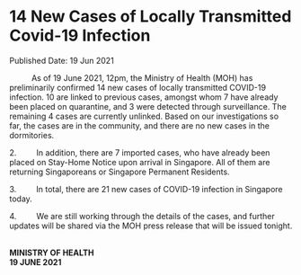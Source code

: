 <html>
    <meta http-equiv="Content-Type" content="text/html; charset=utf-8"/>
    <meta charset="utf-8"/>
    <title>14 New Cases of Locally Transmitted Covid-19 Infection</title>
    <body><h1>14 New Cases of Locally Transmitted Covid-19 Infection</h1>
    <p>Published Date: 19 Jun 2021</p> <p>&nbsp; &nbsp; &nbsp; &nbsp; &nbsp; As of 19 June 2021, 12pm, the Ministry of Health (MOH) has preliminarily confirmed 14 new cases of locally transmitted COVID-19 infection. 10 are linked to previous cases, amongst whom 7 have already been placed on quarantine, and 3 were detected through surveillance. The remaining 4 cases are currently unlinked. Based on our investigations so far, the cases are in the community, and there are no new cases in the dormitories.</p><p>2.&nbsp;&nbsp;&nbsp;&nbsp;&nbsp;&nbsp;&nbsp;&nbsp; In addition, there are 7 imported cases, who have already been placed on Stay-Home Notice upon arrival in Singapore. All of them are returning Singaporeans or Singapore Permanent Residents.<br></p><p>3.&nbsp;&nbsp;&nbsp;&nbsp;&nbsp;&nbsp;&nbsp;&nbsp; In total, there are 21 new cases of COVID-19 infection in Singapore today.<br></p><p>4.&nbsp;&nbsp;&nbsp;&nbsp;&nbsp;&nbsp;&nbsp;&nbsp; We are still working through the details of the cases, and further updates will be shared via the MOH press release that will be issued tonight.<br></p><p><br><strong>MINISTRY OF HEALTH<br>19 JUNE 2021</strong></p><p style="padding: 0in; border: none;"><span style="font-size: 16px; font-family: Arial;">&nbsp;</span></p></body>
</html>
